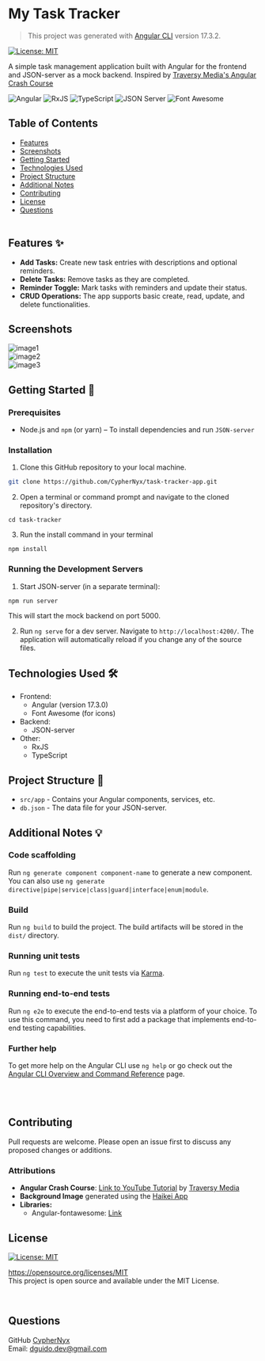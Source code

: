 # My Task Tracker 

> This project was generated with [Angular CLI](https://github.com/angular/angular-cli) version 17.3.2.

[![License: MIT](https://img.shields.io/badge/License-MIT-yellow.svg)](https://opensource.org/licenses/MIT)

A simple task management application built with Angular for the frontend and JSON-server as a mock backend. Inspired by [Traversy Media's Angular Crash Course](#attributions)

![Angular](https://img.shields.io/badge/Angular-%23E23237.svg?style=for-the-badge&logo=angular&logoColor=white)
![RxJS](https://img.shields.io/badge/RxJS-%23B31B81.svg?style=for-the-badge&logo=RxJS&logoColor=white)
![TypeScript](https://img.shields.io/badge/TypeScript-%23007ACC.svg?style=for-the-badge&logo=typescript&logoColor=white) 
![JSON Server](https://img.shields.io/badge/JSON%20Server-purple?style=for-the-badge&logo=json-server)
![Font Awesome](https://img.shields.io/badge/Font%20Awesome-%23339AF0.svg?style=for-the-badge&logo=FontAwesome&logoColor=white) 

## Table of Contents
  * [Features](#features-✨)
  * [Screenshots](#screenshots)
  * [Getting Started](#getting-started-📖)
  * [Technologies Used](#technologies-used-🛠️)
  * [Project Structure](#project-structure-📁)
  * [Additional Notes](#additional-notes-💡)
  * [Contributing](#contributing)
  * [License](#license)
  * [Questions](#questions)
<br><br>

## Features ✨
- **Add Tasks:** Create new task entries with descriptions and optional reminders.
- **Delete Tasks:** Remove tasks as they are completed.
- **Reminder Toggle:** Mark tasks with reminders and update their status.
- **CRUD Operations:** The app supports basic create, read, update, and delete functionalities.

## Screenshots

![image1](./src/assets/maroon_2.png)<br>
![image2](./src/assets/maroon_1.png)<br>
![image3](./src/assets/maroon_3.png)<br>


## Getting Started 📖

### Prerequisites
- Node.js and `npm` (or yarn) – To install dependencies and run `JSON-server`

### Installation
1. Clone this GitHub repository to your local machine. <br> 
```sh
git clone https://github.com/CypherNyx/task-tracker-app.git
```
2. Open a terminal or command prompt and navigate to the cloned repository's directory.
```
cd task-tracker
```
3. Run the install command in your terminal
```
npm install
``` 

### Running the Development Servers
1. Start JSON-server (in a separate terminal):
```
npm run server
```
This will start the mock backend on port 5000.

2. Run `ng serve` for a dev server. Navigate to `http://localhost:4200/`. The application will automatically reload if you change any of the source files.

## Technologies Used 🛠️

* Frontend:
  * Angular (version 17.3.0)
  * Font Awesome (for icons)
* Backend:
  * JSON-server
* Other:
  * RxJS
  * TypeScript

## Project Structure 📁

* `src/app` - Contains your Angular components, services, etc.
* `db.json` - The data file for your JSON-server.

## Additional Notes 💡

### Code scaffolding

Run `ng generate component component-name` to generate a new component. You can also use `ng generate directive|pipe|service|class|guard|interface|enum|module`.

### Build

Run `ng build` to build the project. The build artifacts will be stored in the `dist/` directory.

### Running unit tests

Run `ng test` to execute the unit tests via [Karma](https://karma-runner.github.io).

### Running end-to-end tests

Run `ng e2e` to execute the end-to-end tests via a platform of your choice. To use this command, you need to first add a package that implements end-to-end testing capabilities.

### Further help

To get more help on the Angular CLI use `ng help` or go check out the [Angular CLI Overview and Command Reference](https://angular.io/cli) page.

<br>
<br>

## Contributing
Pull requests are welcome. Please open an issue first to discuss any proposed changes or additions.
<br>

### Attributions

* **Angular Crash Course**:  [Link to YouTube Tutorial](https://www.youtube.com/watch?v=3dHNOWTI7H8&ab_channel=TraversyMedia) by [Traversy Media](https://www.youtube.com/@TraversyMedia)
* **Background Image** generated using the [Haikei App](https://app.haikei.app/)
* **Libraries:**
  * Angular-fontawesome: [Link](https://github.com/FortAwesome/angular-fontawesome)



## License
[![License: MIT](https://img.shields.io/badge/License-MIT-yellow.svg)](https://opensource.org/licenses/MIT)
  
  https://opensource.org/licenses/MIT <br> 
  This project is open source and available under the MIT License.

<br>

  ## Questions
  GitHub [CypherNyx](https://github.com/CypherNyx)<br>
  Email: dguido.dev@gmail.com







